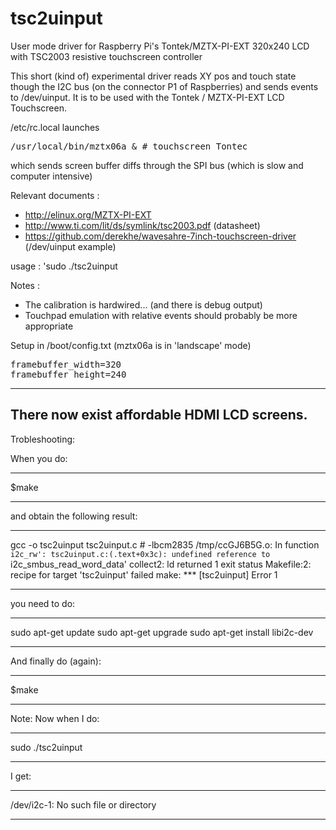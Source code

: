 # tsc2uinput
User mode driver for Raspberry Pi's Tontek/MZTX-PI-EXT  320x240 LCD with TSC2003 resistive touchscreen controller

This short (kind of) experimental driver reads XY pos and touch state
though the I2C bus (on the connector P1 of Raspberries) and sends events
to /dev/uinput.  It is to be used with the Tontek / MZTX-PI-EXT LCD Touchscreen.

/etc/rc.local launches 
<pre>
/usr/local/bin/mztx06a & # touchscreen Tontec
</pre>
which sends screen buffer diffs through the SPI bus (which is slow and computer intensive)

Relevant documents :
* http://elinux.org/MZTX-PI-EXT
* http://www.ti.com/lit/ds/symlink/tsc2003.pdf (datasheet)
* https://github.com/derekhe/wavesahre-7inch-touchscreen-driver (/dev/uinput example)

usage : 'sudo ./tsc2uinput

Notes :
* The calibration is hardwired... (and there is debug output)
* Touchpad emulation with relative events should probably be more appropriate

Setup in /boot/config.txt (mztx06a is in 'landscape' mode)
<pre>
framebuffer_width=320
framebuffer_height=240
</pre>
----------------
There now exist affordable HDMI LCD screens.
-------------------------------------------------------------------------------------------------------------------------
Trobleshooting:

When you do:
******
$make
******

and obtain the following result:
****************************************************************************
gcc -o tsc2uinput tsc2uinput.c # -lbcm2835
/tmp/ccGJ6B5G.o: In function `i2c_rw':
tsc2uinput.c:(.text+0x3c): undefined reference to `i2c_smbus_read_word_data'
collect2: ld returned 1 exit status
Makefile:2: recipe for target 'tsc2uinput' failed
make: *** [tsc2uinput] Error 1
*****************************************************************************

you need to do:
*******************************
sudo apt-get update
sudo apt-get upgrade
sudo apt-get install libi2c-dev
******************************

And finally do (again):
*************
$make
*************

Note: Now when I do:
********************
sudo ./tsc2uinput
*******************

I get:
*************************************
/dev/i2c-1: No such file or directory
*************************************




